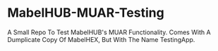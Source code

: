 # MabelHUB-MUAR-Testing
A Small Repo To Test MabelHUB's MUAR Functionality. Comes With A Dumplicate Copy Of MabelHEX, But With The Name TestingApp.
